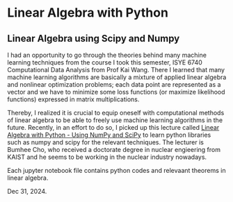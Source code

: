 # Linear Algebra with Python
## Linear Algebra using Scipy and Numpy

I had an opportunity to go through the theories behind many machine learning techniques from the course I took this semester, ISYE 6740 Computational Data Analysis from Prof Kai Wang. There I learned that many machine learning algorithms are basically a mixture of applied linear algebra and nonlinear optimization problems; each data point are represented as a vector and we have to minimize some loss functions (or maximize likelihood functions) expressed in matrix multiplications.

Thereby, I realized it is crucial to equip oneself with computational methods of linear algebra to be able to freely use machine learning algorithms in the future. Recently, in an effort to do so, I picked up this lecture called [Linear Algebra with Python - Using NumPy and SciPy](https://www.inflearn.com/en/course/선형대수학) to learn python libraries such as numpy and scipy for the relevant techniques. The lecturer is Bumhee Cho, who received a doctorate degree in nuclear engieering from KAIST and he seems to be working in the nuclear industry nowadays.

Each jupyter notebook file contains python codes and relevaant theorems in linear algebra.

Dec 31, 2024.
